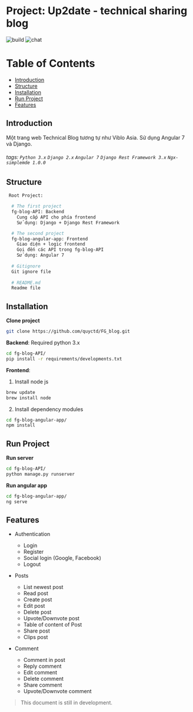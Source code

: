 Project: Up2date - technical sharing blog
===
![build](https://img.shields.io/appveyor/ci/:user/:repo.svg)
![chat](https://img.shields.io/discord/:serverId.svg)


Table of Contents
=================

* [Introduction](#introduction)
* [Structure](#structure)
* [Installation](#installation)
* [Run Project](#run-project)
* [Features](#features)

## Introduction

Một trang web Technical Blog tương tự như Viblo Asia. Sử dụng Angular 7 và Django. 

###### tags: `Python 3.x` `Django 2.x` `Angular 7` `Django Rest Framework 3.x` `Ngx-simplemde 1.0.0`

Structure
---

```zsh
 Root Project:

  # The first project
  fg-blog-API: Backend
    Cung cấp API cho phía frontend
    Sử dụng: Django + Django Rest Framework

  # The second project
  fg-blog-angular-app: Frontend
    Giao diện + logic frontend
    Gọi đến các API trong fg-blog-API
    Sử dụng: Angular 7
    
  # Gitignore
  Git ignore file
  
  # README.md
  Readme file
```


Installation
---
**Clone project**
```bash
git clone https://github.com/quyctd/FG_blog.git
```

**Backend**: Required python 3.x
```bash
cd fg-blog-API/
pip install -r requirements/developments.txt
```

**Frontend**:
1. Install node js

```bash
brew update
brew install node
```

2. Install dependency modules
```bash
cd fg-blog-angular-app/
npm install
```

Run Project
---
**Run server**
```bash
cd fg-blog-API/
python manage.py runserver
```

**Run angular app**
```bash
cd fg-blog-angular-app/
ng serve
```

## Features

* Authentication
    * Login
    * Register
    * Social login (Google, Facebook)
    * Logout

* Posts
    * List newest post
    * Read post
    * Create post
    * Edit post
    * Delete post
    * Upvote/Downvote post
    * Table of content of Post
    * Share post
    * Clips post

* Comment
    * Comment in post
    * Reply comment
    * Edit comment
    * Delete comment
    * Share comment
    * Upvote/Downvote comment



> This document is still in development.
